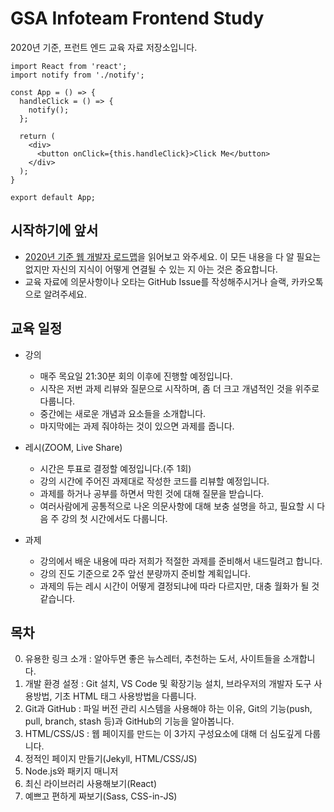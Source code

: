 # GSA Infoteam Frontend Study

2020년 기준, 프런트 엔드 교육 자료 저장소입니다.

```JSX
import React from 'react';
import notify from './notify';

const App = () => {
  handleClick = () => {
    notify();
  };

  return (
    <div>
      <button onClick={this.handleClick}>Click Me</button>
    </div>
  );
}

export default App;
```

## 시작하기에 앞서

-   [2020년 기준 웹 개발자 로드맵](https://github.com/devJang/developer-roadmap?fbclid=IwAR3caSuOSA71kwoisWbsVLykQglLW03l9dHvSCkk4cIdTIUvMF0F4xB1onY)을 읽어보고 와주세요. 이 모든 내용을 다 알 필요는 없지만 자신의 지식이 어떻게 연결될 수 있는 지 아는 것은 중요합니다.
-   교육 자료에 의문사항이나 오타는 GitHub Issue를 작성해주시거나 슬랙, 카카오톡으로 알려주세요.

## 교육 일정

- 강의
    - 매주 목요일 21:30분 회의 이후에 진행할 예정입니다.
    - 시작은 저번 과제 리뷰와 질문으로 시작하며, 좀 더 크고 개념적인 것을 위주로 다룹니다.
    - 중간에는 새로운 개념과 요소들을 소개합니다.
    - 마지막에는 과제 줘야하는 것이 있으면 과제를 줍니다.

- 레시(ZOOM, Live Share)
    - 시간은 투표로 결정할 예정입니다.(주 1회)
    - 강의 시간에 주어진 과제대로 작성한 코드를 리뷰할 예정입니다.
    - 과제를 하거나 공부를 하면서 막힌 것에 대해 질문을 받습니다.
    - 여러사람에게 공통적으로 나온 의문사항에 대해 보충 설명을 하고, 필요할 시 다음 주 강의 첫 시간에서도 다룹니다.
- 과제
    - 강의에서 배운 내용에 따라 저희가 적절한 과제를 준비해서 내드릴려고 합니다.
    - 강의 진도 기준으로 2주 앞선 분량까지 준비할 계획입니다.
    - 과제의 듀는 레시 시간이 어떻게 결정되냐에 따라 다르지만, 대충 월화가 될 것 같습니다.

## 목차

0. 유용한 링크 소개 : 알아두면 좋은 뉴스레터, 추천하는 도서, 사이트들을 소개합니다.
1. 개발 환경 설정 : Git 설치, VS Code 및 확장기능 설치, 브라우저의 개발자 도구 사용방법, 기초 HTML 태그 사용방법을 다룹니다.
2. Git과 GitHub : 파일 버전 관리 시스템을 사용해야 하는 이유, Git의 기능(push, pull, branch, stash 등)과 GitHub의 기능을 알아봅니다.
3. HTML/CSS/JS : 웹 페이지를 만드는 이 3가지 구성요소에 대해 더 심도깊게 다룹니다.
4. 정적인 페이지 만들기(Jekyll, HTML/CSS/JS)
5. Node.js와 패키지 매니저
6. 최신 라이브러리 사용해보기(React)
7. 예쁘고 편하게 짜보기(Sass, CSS-in-JS)

